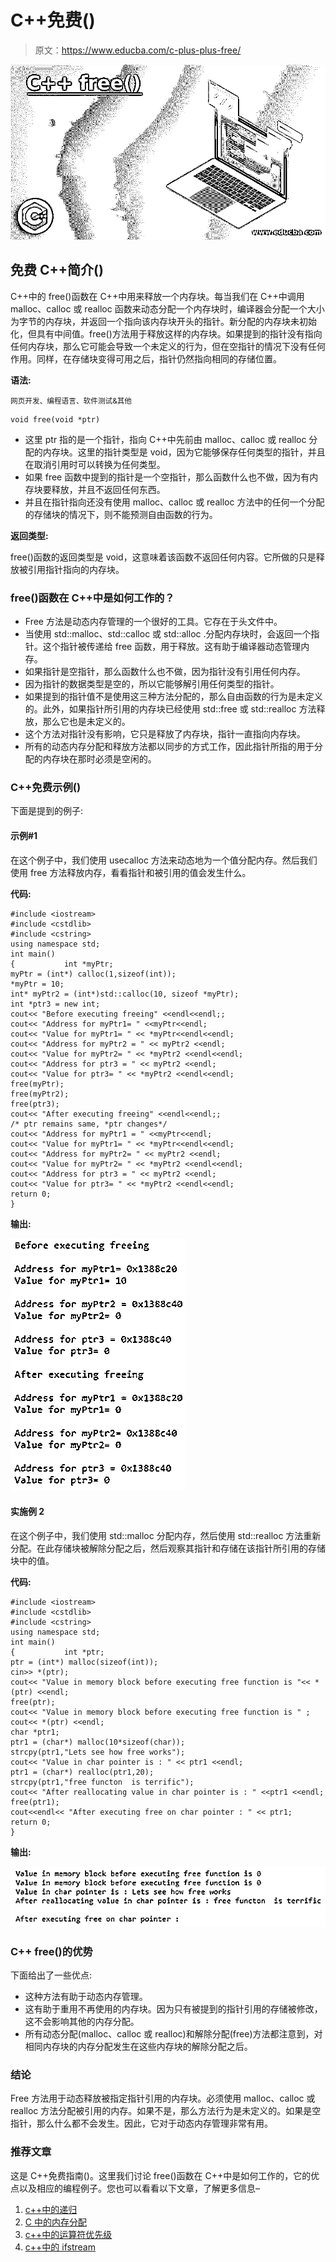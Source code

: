 # C++免费()

> 原文：<https://www.educba.com/c-plus-plus-free/>

![C++ free()](img/be5cce72466be86226ac37c28f4a0f86.png)



## 免费 C++简介()

C++中的 free()函数<cstdlib>在 C++中用来释放一个内存块。每当我们在 C++中调用 malloc、calloc 或 realloc 函数来动态分配一个内存块时，编译器会分配一个大小为字节的内存块，并返回一个指向该内存块开头的指针。新分配的内存块未初始化，但具有中间值。free()方法用于释放这样的内存块。如果提到的指针没有指向任何内存块，那么它可能会导致一个未定义的行为，但在空指针的情况下没有任何作用。同样，在存储块变得可用之后，指针仍然指向相同的存储位置。</cstdlib>

**语法:**

<small>网页开发、编程语言、软件测试&其他</small>

```
void free(void *ptr)
```

*   这里 ptr 指的是一个指针，指向 C++中先前由 malloc、calloc 或 realloc 分配的内存块。这里的指针类型是 void，因为它能够保存任何类型的指针，并且在取消引用时可以转换为任何类型。
*   如果 free 函数中提到的指针是一个空指针，那么函数什么也不做，因为有内存块要释放，并且不返回任何东西。
*   并且在指针指向还没有使用 malloc、calloc 或 realloc 方法中的任何一个分配的存储块的情况下，则不能预测自由函数的行为。

**返回类型:**

free()函数的返回类型是 void，这意味着该函数不返回任何内容。它所做的只是释放被引用指针指向的内存块。

### free()函数在 C++中是如何工作的？

*   Free 方法是动态内存管理的一个很好的工具。它存在于<cstdlib>头文件中。</cstdlib>
*   当使用 std::malloc、std::calloc 或 std::alloc .分配内存块时，会返回一个指针。这个指针被传递给 free 函数，用于释放。这有助于编译器动态管理内存。
*   如果指针是空指针，那么函数什么也不做，因为指针没有引用任何内存。
*   因为指针的数据类型是空的，所以它能够解引用任何类型的指针。
*   如果提到的指针值不是使用这三种方法分配的，那么自由函数的行为是未定义的。此外，如果指针所引用的内存块已经使用 std::free 或 std::realloc 方法释放，那么它也是未定义的。
*   这个方法对指针没有影响，它只是释放了内存块，指针一直指向内存块。
*   所有的动态内存分配和释放方法都以同步的方式工作，因此指针所指的用于分配的内存块在那时必须是空闲的。

### C++免费示例()

下面是提到的例子:

#### 示例#1

在这个例子中，我们使用 usecalloc 方法来动态地为一个值分配内存。然后我们使用 free 方法释放内存，看看指针和被引用的值会发生什么。

**代码:**

```
#include <iostream>
#include <cstdlib>
#include <cstring>
using namespace std;
int main()
{           int *myPtr;
myPtr = (int*) calloc(1,sizeof(int));
*myPtr = 10;
int* myPtr2 = (int*)std::calloc(10, sizeof *myPtr);
int *ptr3 = new int;
cout<< "Before executing freeing" <<endl<<endl;;
cout<< "Address for myPtr1= " <<myPtr<<endl;
cout<< "Value for myPtr1= " << *myPtr<<endl<<endl;
cout<< "Address for myPtr2 = " << myPtr2 <<endl;
cout<< "Value for myPtr2= " << *myPtr2 <<endl<<endl;
cout<< "Address for ptr3 = " << myPtr2 <<endl;
cout<< "Value for ptr3= " << *myPtr2 <<endl<<endl;
free(myPtr);
free(myPtr2);
free(ptr3);
cout<< "After executing freeing" <<endl<<endl;;
/* ptr remains same, *ptr changes*/
cout<< "Address for myPtr1 = " <<myPtr<<endl;
cout<< "Value for myPtr1= " << *myPtr<<endl<<endl;
cout<< "Address for myPtr2= " << myPtr2 <<endl;
cout<< "Value for myPtr2= " << *myPtr2 <<endl<<endl;
cout<< "Address for ptr3 = " << myPtr2 <<endl;
cout<< "Value for ptr3= " << *myPtr2 <<endl<<endl;
return 0;
}
```

**输出:**

![C++ free() 1](img/836dd011c3c3b30e72da8cbc4239e7ae.png)



#### 实施例 2

在这个例子中，我们使用 std::malloc 分配内存，然后使用 std::realloc 方法重新分配。在此存储块被解除分配之后，然后观察其指针和存储在该指针所引用的存储块中的值。

**代码:**

```
#include <iostream>
#include <cstdlib>
#include <cstring>
using namespace std;
int main()
{           int *ptr;
ptr = (int*) malloc(sizeof(int));
cin>> *(ptr);
cout<< "Value in memory block before executing free function is "<< *(ptr) <<endl;
free(ptr);
cout<< "Value in memory block before executing free function is " ;
cout<< *(ptr) <<endl;
char *ptr1;
ptr1 = (char*) malloc(10*sizeof(char));
strcpy(ptr1,"Lets see how free works");
cout<< "Value in char pointer is : " << ptr1 <<endl;
ptr1 = (char*) realloc(ptr1,20);
strcpy(ptr1,"free functon  is terrific");
cout<< "After reallocating value in char pointer is : " <<ptr1 <<endl;
free(ptr1);
cout<<endl<< "After executing free on char pointer : " << ptr1;
return 0;
}
```

**输出:**

![C++ free() 2](img/f82f147cb69dfe569dda668315bd1c87.png)



### C++ free()的优势

下面给出了一些优点:

*   这种方法有助于动态内存管理。
*   这有助于重用不再使用的内存块。因为只有被提到的指针引用的存储被修改，这不会影响其他的内存分配。
*   所有动态分配(malloc、calloc 或 realloc)和解除分配(free)方法都注意到，对相同内存块的内存分配发生在这些内存块的解除分配之后。

### 结论

Free 方法用于动态释放被指定指针引用的内存块。必须使用 malloc、calloc 或 realloc 方法分配被引用的内存。如果不是，那么方法行为是未定义的。如果是空指针，那么什么都不会发生。因此，它对于动态内存管理非常有用。

### 推荐文章

这是 C++免费指南()。这里我们讨论 free()函数在 C++中是如何工作的，它的优点以及相应的编程例子。您也可以看看以下文章，了解更多信息–

1.  [c++中的递归](https://www.educba.com/recursion-in-c-plus-plus/)
2.  [C 中的内存分配](https://www.educba.com/memory-allocation-in-c/)
3.  [c++中的运算符优先级](https://www.educba.com/operator-precedence-in-c-plus-plus/)
4.  [c++中的 ifstream](https://www.educba.com/ifstream-in-c-plus-plus/)





